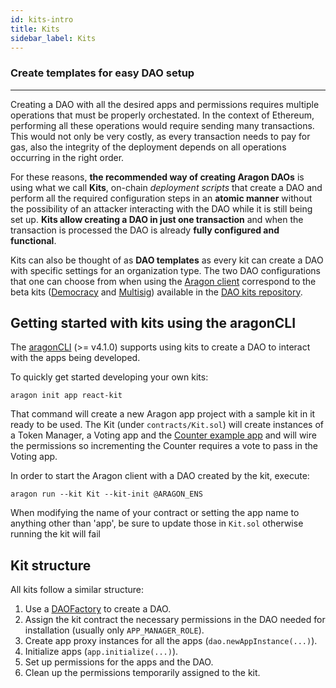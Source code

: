 ```yaml
---
id: kits-intro
title: Kits
sidebar_label: Kits
---
```


### Create templates for easy DAO setup
---

Creating a DAO with all the desired apps and permissions requires multiple operations that must be properly orchestated. In the context of Ethereum, performing all these operations would require sending many transactions. This would not only be very costly, as every transaction needs to pay for gas, also the integrity of the deployment depends on all operations occurring in the right order.

For these reasons, **the recommended way of creating Aragon DAOs** is using what we call **Kits**, on-chain *deployment scripts* that create a DAO and perform all the required configuration steps in an **atomic manner** without the possibility of an attacker interacting with the DAO while it is still being set up. **Kits allow creating a DAO in just one transaction** and when the transaction is processed the DAO is already **fully configured and functional**.

Kits can also be thought of as **DAO templates** as every kit can create a DAO with specific settings for an organization type. The two DAO configurations that one can choose from when using the [Aragon client](http://app.aragon.org) correspond to the beta kits ([Democracy](https://github.com/aragon/dao-kits/blob/ce62d132d944951dc200df8aa74e42db8e70a094/kits/democracy/contracts/DemocracyKit.sol) and [Multisig](https://github.com/aragon/dao-kits/blob/ce62d132d944951dc200df8aa74e42db8e70a094/kits/multisig/contracts/MultisigKit.sol)) available in the [DAO kits repository](https://github.com/aragon/dao-kits).

## Getting started with kits using the aragonCLI

The [aragonCLI](/docs/cli-usage.html) (>= v4.1.0) supports using kits to create a DAO to interact with the apps being developed.

To quickly get started developing your own kits:

```
aragon init app react-kit
```

That command will create a new Aragon app project with a sample kit in it ready to be used. The Kit (under `contracts/Kit.sol`) will create instances of a Token Manager, a Voting app and the [Counter example app](/docs/tutorial.html) and will wire the permissions so incrementing the Counter requires a vote to pass in the Voting app.

In order to start the Aragon client with a DAO created by the kit, execute:
```
aragon run --kit Kit --kit-init @ARAGON_ENS
```

When modifying the name of your contract or setting the app name to anything other than 'app', be sure to update those in `Kit.sol` otherwise running the kit will fail

## Kit structure

All kits follow a similar structure:

1. Use a [DAOFactory](https://github.com/aragon/aragonOS/blob/4.0.1/contracts/factory/DAOFactory.sol) to create a DAO.
2. Assign the kit contract the necessary permissions in the DAO needed for installation (usually only `APP_MANAGER_ROLE`).
3. Create app proxy instances for all the apps (`dao.newAppInstance(...)`).
4. Initialize apps (`app.initialize(...)`).
5. Set up permissions for the apps and the DAO.
6. Clean up the permissions temporarily assigned to the kit.
